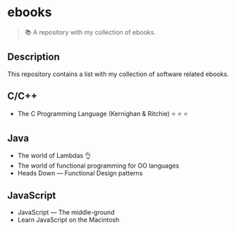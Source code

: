 # ebooks
> :books: A repository with my collection of ebooks.

## Description
This repository contains a list with my collection of software related ebooks.

## C/C++ 
+ The C Programming Language (Kernighan & Ritchie) :star: :star: :star:

## Java
+ The world of Lambdas :ok_hand:
+ The world of functional programming for OO languages
+ Heads Down &mdash; Functional Design patterns

## JavaScript
+ JavaScript &mdash; The middle-ground
+ Learn JavaScript on the Macintosh
